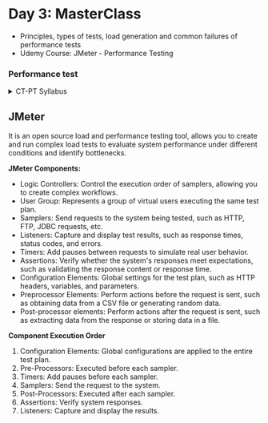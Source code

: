 # Day 3: MasterClass

- Principles, types of tests, load generation and common failures of performance tests
- Udemy Course: JMeter - Performance Testing

### Performance test
<details>
<summary>CT-PT Syllabus</summary>

## **1.1 Principles of Performance Testing**

Performance efficiency is categorized in ISO-25010 as a non-functional quality characteristic, which includes three sub-characteristics:

- Time Behavior: Evaluates the response time of a component or system to user or system inputs.
- Resource utilization: Investigates the allocation and utilization of system resources, such as RAM.
- Capacity: Evaluates the behavior of the system within the limits of its capacity, such as number of users or data volumes.

Performance testing takes the form of experimentation and can be conducted iteratively to support system analysis, design, and implementation.

The important principles of performance testing are:

- Alignment with stakeholder expectations.
- Test reproducibility.
- Production of understandable and comparable results.
- Execution on complete or partial systems or in production-like environments.
- Practicality, accessibility and execution within the project deadline.

## **1.2 Types of Performance Test**

- **Performance Test** : Any type of test focused on the performance of the system or component under varying load volumes.
- **Load Testing** : Ability of the system to handle increasing levels of load.
- **Stress Testing** : The ability of the system to handle load spikes that exceed expected workload limits. It also tests the system's resilience to a decrease in available resources.
- **Scalability Testing** : Ability of a system to meet future efficiency requirements, including expansion to more users or large amounts of data.
- **Peak Test** : Evaluates the system's ability to handle sudden bursts of peak loads and return to a steady state.
- **Stress Testing** : System stability over a specific period, checking that there are no issues that could degrade performance or cause failures over time.
- **Concurrency Testing** : Checks the impact of specific actions that occur simultaneously, such as when many users log in at the same time.
- **Capacity Testing** : Determines the number of users and/or transactions a system can support while maintaining acceptable performance.

## **1.3 Testing Performance Test Types**

- **Static Testing** : This involves analyzing the system's performance without running the program. It is especially useful for detecting performance problems that may occur during system design and architecture. Static testing includes requirements reviews, analysis of database and network schemas, and system code reviews.
- **Dynamic Testing** : These are conducted while the system is running. They can be performed at various stages of the software development life cycle, including unit testing, component integration testing, system testing, and system integration testing. It is important for performance testing to be incorporated into the iterative software development life cycle from the beginning. Dynamic performance testing can also be performed using simulators, although it is ideal to test on real hardware as early as possible.

**Load Generation** : To perform various types of performance tests, it is necessary to model, generate, and apply representative loads to the system under test. Loads can be generated in several ways:

- **Load Generation via User Interface** : Suitable when only a small number of users need to be represented.
- **Load Generation Using Groups** : Involves many testers representing real users. This approach is useful for testing globally accessible applications, but the generated load may not be as accurate or reproducible.
- **Load Generation via API (Application Programming Interface)** : Allows you to simulate user interaction with the system under test in a way that is less sensitive to changes in the user interface. Dedicated scripts can be created to call specific API routines.
- **Load Generation using Captured Communication Protocols** : Involves capturing user interaction with the system under test at the communication protocol level and replaying these scripts to simulate a large number of users.

These tests are essential to ensure that the system can handle different loads and conditions while maintaining consistent and stable performance.

## **1.4 Common performance efficiency failure modes and their causes**

**Slow response under all loads** : It can be caused by underlying issues like improper database modeling, network latency, and other background loads.

**Slow response under moderate to heavy load** : Response may degrade unacceptably at loads within allowable limits. This is usually caused by resource saturation or heavy load variations.

**Degraded response over time** : This is a problem where response gradually degrades over time. Typical causes include memory leaks, disk fragmentation, increased network load, file repository growth, and unexpected database growth.

**Inadequate error handling under high load or overshoot** : Here, the response time is acceptable, but error handling is inadequate at high load levels. Common underlying defects include insufficient resources, small queues and stacks, and timeout settings that are too fast.

Specific examples of these problems include a web application that does not respond within an acceptable time frame, a system that fails under a sudden large number of requests, systems that are slow to respond when dealing with large volumes of data, batch processing that cannot complete in a timely manner, and real-time systems that run out of memory when dealing with large dynamic memory demands.

[CT-PT Syllabus](https://bstqb.online/docs/syllabus_ct-pt_1.0br.pdf)

</details>


## **JMeter**

It is an open source load and performance testing tool, allows you to create and run complex load tests to evaluate system performance under different conditions and identify bottlenecks.

**JMeter Components:**

- Logic Controllers: Control the execution order of samplers, allowing you to create complex workflows.
- User Group: Represents a group of virtual users executing the same test plan.
- Samplers: Send requests to the system being tested, such as HTTP, FTP, JDBC requests, etc.
- Listeners: Capture and display test results, such as response times, status codes, and errors.
- Timers: Add pauses between requests to simulate real user behavior.
- Assertions: Verify whether the system's responses meet expectations, such as validating the response content or response time.
- Configuration Elements: Global settings for the test plan, such as HTTP headers, variables, and parameters.
- Preprocessor Elements: Perform actions before the request is sent, such as obtaining data from a CSV file or generating random data.
- Post-processor elements: Perform actions after the request is sent, such as extracting data from the response or storing data in a file.

**Component Execution Order**

1. Configuration Elements: Global configurations are applied to the entire test plan.
2. Pre-Processors: Executed before each sampler.
3. Timers: Add pauses before each sampler.
4. Samplers: Send the request to the system.
5. Post-Processors: Executed after each sampler.
6. Assertions: Verify system responses.
7. Listeners: Capture and display the results.